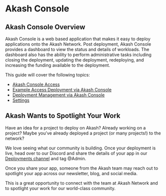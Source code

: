 # Akash Console

## Akash Console Overview

Akash Console is a web based application that makes it easy to deploy applications onto the Akash Network.  Post deployment, Akash Console provides a dashboard to view the status and details of workloads. The dashboard also has the ability to perform administrative tasks including closing the deployment, updating the deployment, redeploying, and increasing the funding available to the deployment.

This guide will cover the following topics:

* [Akash Console Access](akash-console-access.md)
* [Example Access Deployment via Akash Console](minesweeper-deployment-example.md)
* [Deployment Management via Akash Console](deployment-management.md)
* [Settings](settings.md)

## Akash Wants to Spotlight Your Work

Have an idea for a project to deploy on Akash? Already working on a project? Maybe you’ve already deployed a project (or many projects!) to the network?

We love seeing what our community is building. Once your deployment is live, head over to our Discord and share the details of your app in our [Deployments channel](https://discord.com/channels/747885925232672829/771909909335506955) and tag @Admin.

Once you share your app, someone from the Akash team may reach out to spotlight your app across our newsletter, blog, and social media.

This is a great opportunity to connect with the team at Akash Network and to spotlight your work for our world-class community.
